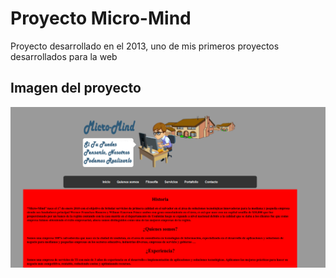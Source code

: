 # Proyecto Micro-Mind
Proyecto desarrollado en el 2013, uno de mis primeros proyectos desarrollados para la web



## Imagen del proyecto
![Principal](img/micromind.png)
